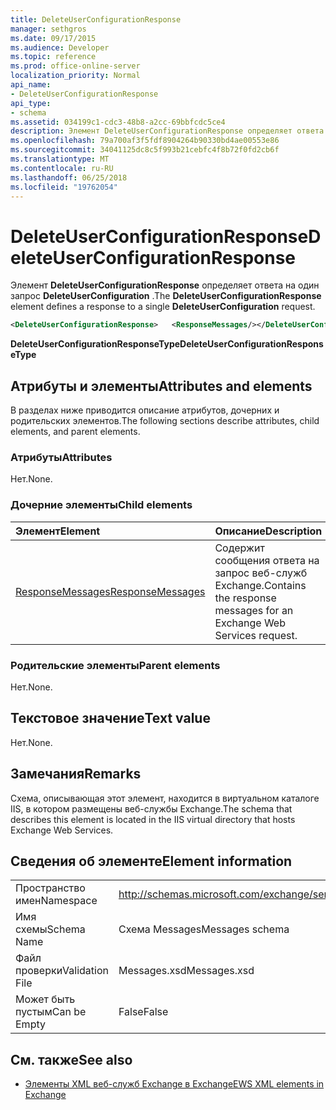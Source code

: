 ```yaml
---
title: DeleteUserConfigurationResponse
manager: sethgros
ms.date: 09/17/2015
ms.audience: Developer
ms.topic: reference
ms.prod: office-online-server
localization_priority: Normal
api_name:
- DeleteUserConfigurationResponse
api_type:
- schema
ms.assetid: 034199c1-cdc3-48b8-a2cc-69bbfcdc5ce4
description: Элемент DeleteUserConfigurationResponse определяет ответа на один запрос DeleteUserConfiguration.
ms.openlocfilehash: 79a700af3f5fdf8904264b90330bd4ae00553e86
ms.sourcegitcommit: 34041125dc8c5f993b21cebfc4f8b72f0fd2cb6f
ms.translationtype: MT
ms.contentlocale: ru-RU
ms.lasthandoff: 06/25/2018
ms.locfileid: "19762054"
---
```

# <a name="deleteuserconfigurationresponse"></a><span data-ttu-id="c1f48-103">DeleteUserConfigurationResponse</span><span class="sxs-lookup"><span data-stu-id="c1f48-103">DeleteUserConfigurationResponse</span></span>

<span data-ttu-id="c1f48-104">Элемент **DeleteUserConfigurationResponse** определяет ответа на один запрос **DeleteUserConfiguration** .</span><span class="sxs-lookup"><span data-stu-id="c1f48-104">The **DeleteUserConfigurationResponse** element defines a response to a single **DeleteUserConfiguration** request.</span></span> 
  
```xml
<DeleteUserConfigurationResponse>   <ResponseMessages/></DeleteUserConfigurationResponse>
```

 <span data-ttu-id="c1f48-105">**DeleteUserConfigurationResponseType**</span><span class="sxs-lookup"><span data-stu-id="c1f48-105">**DeleteUserConfigurationResponseType**</span></span>
## <a name="attributes-and-elements"></a><span data-ttu-id="c1f48-106">Атрибуты и элементы</span><span class="sxs-lookup"><span data-stu-id="c1f48-106">Attributes and elements</span></span>

<span data-ttu-id="c1f48-107">В разделах ниже приводится описание атрибутов, дочерних и родительских элементов.</span><span class="sxs-lookup"><span data-stu-id="c1f48-107">The following sections describe attributes, child elements, and parent elements.</span></span>
  
### <a name="attributes"></a><span data-ttu-id="c1f48-108">Атрибуты</span><span class="sxs-lookup"><span data-stu-id="c1f48-108">Attributes</span></span>

<span data-ttu-id="c1f48-109">Нет.</span><span class="sxs-lookup"><span data-stu-id="c1f48-109">None.</span></span>
  
### <a name="child-elements"></a><span data-ttu-id="c1f48-110">Дочерние элементы</span><span class="sxs-lookup"><span data-stu-id="c1f48-110">Child elements</span></span>

|<span data-ttu-id="c1f48-111">**Элемент**</span><span class="sxs-lookup"><span data-stu-id="c1f48-111">**Element**</span></span>|<span data-ttu-id="c1f48-112">**Описание**</span><span class="sxs-lookup"><span data-stu-id="c1f48-112">**Description**</span></span>|
|:-----|:-----|
|[<span data-ttu-id="c1f48-113">ResponseMessages</span><span class="sxs-lookup"><span data-stu-id="c1f48-113">ResponseMessages</span></span>](responsemessages.md) <br/> |<span data-ttu-id="c1f48-114">Содержит сообщения ответа на запрос веб-служб Exchange.</span><span class="sxs-lookup"><span data-stu-id="c1f48-114">Contains the response messages for an Exchange Web Services request.</span></span>  <br/> |
   
### <a name="parent-elements"></a><span data-ttu-id="c1f48-115">Родительские элементы</span><span class="sxs-lookup"><span data-stu-id="c1f48-115">Parent elements</span></span>

<span data-ttu-id="c1f48-116">Нет.</span><span class="sxs-lookup"><span data-stu-id="c1f48-116">None.</span></span>
  
## <a name="text-value"></a><span data-ttu-id="c1f48-117">Текстовое значение</span><span class="sxs-lookup"><span data-stu-id="c1f48-117">Text value</span></span>

<span data-ttu-id="c1f48-118">Нет.</span><span class="sxs-lookup"><span data-stu-id="c1f48-118">None.</span></span>
  
## <a name="remarks"></a><span data-ttu-id="c1f48-119">Замечания</span><span class="sxs-lookup"><span data-stu-id="c1f48-119">Remarks</span></span>

<span data-ttu-id="c1f48-120">Схема, описывающая этот элемент, находится в виртуальном каталоге IIS, в котором размещены веб-службы Exchange.</span><span class="sxs-lookup"><span data-stu-id="c1f48-120">The schema that describes this element is located in the IIS virtual directory that hosts Exchange Web Services.</span></span>
  
## <a name="element-information"></a><span data-ttu-id="c1f48-121">Сведения об элементе</span><span class="sxs-lookup"><span data-stu-id="c1f48-121">Element information</span></span>

|||
|:-----|:-----|
|<span data-ttu-id="c1f48-122">Пространство имен</span><span class="sxs-lookup"><span data-stu-id="c1f48-122">Namespace</span></span>  <br/> |http://schemas.microsoft.com/exchange/services/2006/messages  <br/> |
|<span data-ttu-id="c1f48-123">Имя схемы</span><span class="sxs-lookup"><span data-stu-id="c1f48-123">Schema Name</span></span>  <br/> |<span data-ttu-id="c1f48-124">Схема Messages</span><span class="sxs-lookup"><span data-stu-id="c1f48-124">Messages schema</span></span>  <br/> |
|<span data-ttu-id="c1f48-125">Файл проверки</span><span class="sxs-lookup"><span data-stu-id="c1f48-125">Validation File</span></span>  <br/> |<span data-ttu-id="c1f48-126">Messages.xsd</span><span class="sxs-lookup"><span data-stu-id="c1f48-126">Messages.xsd</span></span>  <br/> |
|<span data-ttu-id="c1f48-127">Может быть пустым</span><span class="sxs-lookup"><span data-stu-id="c1f48-127">Can be Empty</span></span>  <br/> |<span data-ttu-id="c1f48-128">False</span><span class="sxs-lookup"><span data-stu-id="c1f48-128">False</span></span>  <br/> |
   
## <a name="see-also"></a><span data-ttu-id="c1f48-129">См. также</span><span class="sxs-lookup"><span data-stu-id="c1f48-129">See also</span></span>

- [<span data-ttu-id="c1f48-130">Элементы XML веб-служб Exchange в Exchange</span><span class="sxs-lookup"><span data-stu-id="c1f48-130">EWS XML elements in Exchange</span></span>](ews-xml-elements-in-exchange.md)

